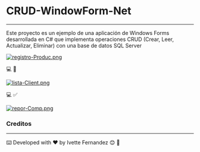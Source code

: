 # CRUD-WindowForm-Net
____________________________________________________________________________________________________________________________________________

Este proyecto es un ejemplo de una aplicación de Windows Forms desarrollada en C# que implementa operaciones CRUD (Crear, Leer, Actualizar, Eliminar) con una base de datos SQL Server

[![registro-Produc.png](https://i.postimg.cc/WzL7gHFz/registro-Produc.png)](https://postimg.cc/S2d8pVGb)

:computer: :wrench:

[![lista-Client.png](https://i.postimg.cc/Vk8LpBMt/lista-Client.png)](https://postimg.cc/KR02gT0c)

:computer: :white_check_mark:

[![repor-Comp.png](https://i.postimg.cc/J4f3DgXk/repor-Comp.png)](https://postimg.cc/jLhnBMZx)

### **Creditos**
____________________________________________________________________________________________________________________________________________

⌨️ Developed with ♥️ by Ivette Fernandez 😊 :cherry_blossom:
